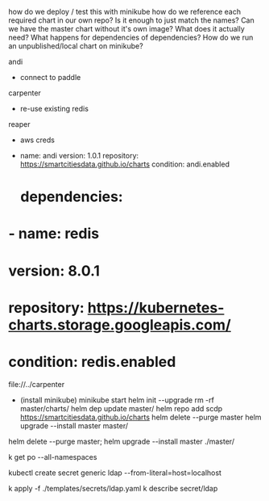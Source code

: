 how do we deploy / test this with minikube
how do we reference each required chart in our own repo? Is it enough to just match the names?
Can we have the master chart without it's own image? What does it actually need?
What happens for dependencies of dependencies?
How do we run an unpublished/local chart on minikube?


andi 
- connect to paddle

carpenter
- re-use existing redis

reaper
- aws creds





- name: andi
   version: 1.0.1
   repository: https://smartcitiesdata.github.io/charts
   condition: andi.enabled
   # dependencies:
#  - name: redis
#    version: 8.0.1
#    repository: https://kubernetes-charts.storage.googleapis.com/
#    condition: redis.enabled

file://../carpenter

- (install minikube)
minikube start
helm init --upgrade
rm -rf master/charts/
helm dep update master/
helm repo add scdp https://smartcitiesdata.github.io/charts
helm delete --purge master
helm upgrade --install master master/

helm delete --purge master; helm upgrade --install master ./master/

k get po --all-namespaces

kubectl create secret generic ldap --from-literal=host=localhost

k apply -f ./templates/secrets/ldap.yaml 
 k describe secret/ldap
